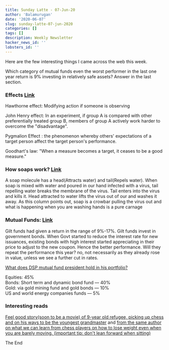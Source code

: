 ```yaml
---
title: Sunday Latte - 07-Jun-20
author: 'Balamurugan'
date: '2020-06-07'
slug: sunday-latte-07-jun-2020
categories: []
tags: []
description: Weekly Newsletter
hacker_news_id: ''
lobsters_id: ''
---
```


Here are the few interesting things I came across the web this week.

Which category of mutual funds even the worst performer in the last one year return is 9% investing in relatively safe assets? Answer in the last section.

### Effects [Link](https://en.wikipedia.org/wiki/Hawthorne_effect)

Hawthorne effect: Modifying action if someone is observing

John Henry effect: In an experiment, if group A is compared with other preferentially treated group B, members of group A actively work harder to overcome the "disadvantage".

Pygmalion Effect : the phenomenon whereby others' expectations of a target person affect the target person's performance.

Goodhart's law: "When a measure becomes a target, it ceases to be a good measure."


### How soaps work? [Link](https://www.nytimes.com/2020/03/13/health/soap-coronavirus-handwashing-germs.html)
A soap molecule has a head(Attracts water) and tail(Repels water). When soap is mixed with water and poured in our hand infected with a virus, tail repelling water breaks the membrane of the virus. Tail enters into the virus and kills it. Head attracted to water lifts the virus out of our and washes it away. As this column points out, soap is a crowbar pulling the virus out and what is happening when you are washing hands is a pure carnage


### Mutual Funds: [Link](https://www.valueresearchonline.com/funds/selector/category/134/debt-gilt/?end-type=1&exclude=suspended-plans&tab=returns-short-term)
Gilt funds had given a return in the range of 9%-17%. Gilt funds invest in government bonds. When Govt started to reduce the interest rate for new issuances, existing bonds with high interest started appreciating in their price to adjust to the new coupon. Hence the better performance. Will they repeat the performance this year? no, not necessarily as they already rose in value, unless we see a further cut in rates.



[What does DSP mutual fund president hold in his portfolio?](https://www.thehindubusinessline.com/portfolio/mutual-funds/in-investing-be-an-atheist-and-have-no-god-just-good-rules-will-do-says-kalpen-parekh-of-dsp-mutual-fund/article31716184.ece)

Equities: 45%\
Bonds: Short term and dynamic bond fund — 40%\
Gold: via gold mining fund and gold bonds — 10%\
US and world energy companies funds — 5%


### Interesting reads
[Feel good story(soon to be a movie) of 9-year old refugee, picking up chess and on his ways to be the youngest grandmaster](https://www.espn.in/espn/story/_/id/29195851/from-homeless-refugee-chess-prodigy-9-year-old-dreams-becoming-youngest-grandmaster) and [from the same author on what we can learn from chess players on how to lose weight even when you are barely moving. (important tip: don't lean forward when sitting)](https://www.espn.in/espn/story/_/id/27593253/why-grandmasters-magnus-carlsen-fabiano-caruana-lose-weight-playing-chess)


The End